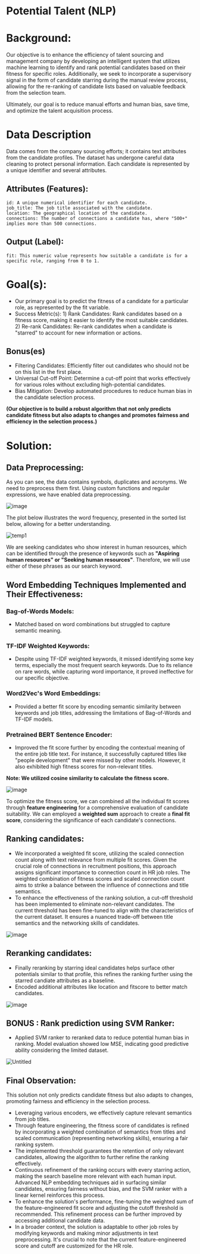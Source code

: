 # Potential Talent (NLP)

# Background:
Our objective is to enhance the efficiency of talent sourcing and management company by developing an intelligent system that utilizes machine learning to identify and rank potential candidates based on their fitness for specific roles. Additionally, we seek to incorporate a supervisory signal in the form of candidate starring during the manual review process, allowing for the re-ranking of candidate lists based on valuable feedback from the selection team. 

Ultimately, our goal is to reduce manual efforts and human bias, save time, and optimize the talent acquisition process.

# Data Description
Data comes from the company sourcing efforts; it contains text attributes from the candidate profiles. The dataset has undergone careful data cleaning to protect personal information. Each candidate is represented by a unique identifier and several attributes.

## Attributes (Features):

    id: A unique numerical identifier for each candidate.
    job_title: The job title associated with the candidate.
    location: The geographical location of the candidate.
    connections: The number of connections a candidate has, where "500+" implies more than 500 connections.

## Output (Label):

    fit: This numeric value represents how suitable a candidate is for a specific role, ranging from 0 to 1.

# Goal(s):
* Our primary goal is to predict the fitness of a candidate for a particular role, as represented by the fit variable.
* Success Metric(s): 1) Rank Candidates: Rank candidates based on a fitness score, making it easier to identify the most suitable candidates. 2) Re-rank Candidates: Re-rank candidates when a candidate is "starred" to account for new information or actions.
  
## Bonus(es)
* Filtering Candidates: Efficiently filter out candidates who should not be on this list in the first place.
* Universal Cut-off Point: Determine a cut-off point that works effectively for various roles without excluding high-potential candidates.
* Bias Mitigation: Develop automated procedures to reduce human bias in the candidate selection process.
  
**(Our objective is to build a robust algorithm that not only predicts candidate fitness but also adapts to changes and promotes fairness and efficiency in the selection process.)**

# Solution:

## Data Preprocessing:

As you can see, the data contains symbols, duplicates and acronyms. We need to preprocess them first. Using custom functions and regular expressions, we have enabled data preprocessing.

![image](https://github.com/kuzhuppillil/hRxAyOCqFYmEZwY5/assets/25860818/9c4f639e-8467-4477-a24d-d11be716236c)

The plot below illustrates the word frequency, presented in the sorted list below, allowing for a better understanding.

![temp1](https://github.com/kuzhuppillil/hRxAyOCqFYmEZwY5/assets/25860818/6cdad5e3-b36d-4b77-86a9-e5f678a9c2c5)

We are seeking candidates who show interest in human resources, which can be identified through the presence of keywords such as **"Aspiring human resources" or "Seeking human resources"**. Therefore, we will use either of these phrases as our search keyword.

## Word Embedding Techniques Implemented and Their Effectiveness:

### Bag-of-Words Models:
* Matched based on word combinations but struggled to capture semantic meaning.

### TF-IDF Weighted Keywords:
* Despite using TF-IDF weighted keywords, it missed identifying some key terms, especially the most frequent search keywords. Due to its reliance on rare words, while capturing word importance, it proved ineffective for our specific objective.

### Word2Vec's Word Embeddings:
* Provided a better fit score by encoding semantic similarity between keywords and job titles, addressing the limitations of Bag-of-Words and TF-IDF models.

### Pretrained BERT Sentence Encoder:
* Improved the fit score further by encoding the contextual meaning of the entire job title text. For instance, it successfully captured titles like "people development" that were missed by other models. However, it also exhibited high fitness scores for non-relevant titles.

**Note: We utilized cosine similarity to calculate the fitness score.**

  ![image](https://github.com/kuzhuppillil/hRxAyOCqFYmEZwY5/assets/25860818/73900b4e-c65f-40fa-8b12-a0e75851767a)

To optimize the fitness score, we can combined all the individual fit scores through **feature engineering** for a comprehensive evaluation of candidate suitability. We can employed a **weighted sum** approach to create a **final fit score**, considering the significance of each candidate's connections.

## Ranking candidates:
* We incorporated a weighted fit score, utilizing the scaled connection count along with text relevance from multiple fit scores. Given the crucial role of connections in recruitment positions, this approach assigns significant importance to connection count in HR job roles. The weighted combination of fitness scores and scaled connection count aims to strike a balance between the influence of connections and title semantics.
* To enhance the effectiveness of the ranking solution, a cut-off threshold has been implemented to eliminate non-relevant candidates. The current threshold has been fine-tuned to align with the characteristics of the current dataset. It ensures a nuanced trade-off between title semantics and the networking skills of candidates.

 ![image](https://github.com/kuzhuppillil/hRxAyOCqFYmEZwY5/assets/25860818/503dd042-cf4f-4b34-a964-973a211647b6)

## Reranking candidates:
* Finally reranking by starring ideal candidates helps surface other potentials similar to that profile, this refines the ranking further using the starred candiate attributes as a baseline.
* Encoded additional attributes like location and fitscore to better match candidates.

![image](https://github.com/kuzhuppillil/hRxAyOCqFYmEZwY5/assets/25860818/9ef9db4b-3367-47a7-98a2-ed54667886cb)


## BONUS : Rank prediction using SVM Ranker:

* Applied SVM ranker to reranked data to reduce potential human bias in ranking. Model evaluation showed low MSE, indicating good predictive ability considering the limited dataset.

 ![Untitled](https://github.com/kuzhuppillil/hRxAyOCqFYmEZwY5/assets/25860818/9eb45558-9d95-4b6f-bc98-ee60665b3b09)


## Final Observation:

This solution not only predicts candidate fitness but also adapts to changes, promoting fairness and efficiency in the selection process.

* Leveraging various encoders, we effectively capture relevant semantics from job titles.
* Through feature engineering, the fitness score of candidates is refined by incorporating a weighted combination of semantics from titles and scaled communication (representing networking skills), ensuring a fair ranking system.
* The implemented threshold guarantees the retention of only relevant candidates, allowing the algorithm to further refine the ranking effectively.
* Continuous refinement of the ranking occurs with every starring action, making the search baseline more relevant with each human input. Advanced NLP embedding techniques aid in surfacing similar candidates, ensuring fairness without bias, and the SVM ranker with a linear kernel reinforces this process.
* To enhance the solution's performance, fine-tuning the weighted sum of the feature-engineered fit score and adjusting the cutoff threshold is recommended. This refinement process can be further improved by accessing additional candidate data.
* In a broader context, the solution is adaptable to other job roles by modifying keywords and making minor adjustments in text preprocessing. It's crucial to note that the current feature-engineered score and cutoff are customized for the HR role.



